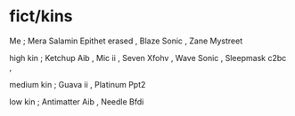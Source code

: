 # fict/kins
Me ; Mera Salamin Epithet erased ,  Blaze Sonic , Zane Mystreet
<p>high kin ; Ketchup Aib , Mic ii , Seven Xfohv , Wave Sonic , Sleepmask c2bc , 
<p>medium kin ; Guava ii , Platinum Ppt2
<p>low kin ; Antimatter Aib , Needle Bfdi 
